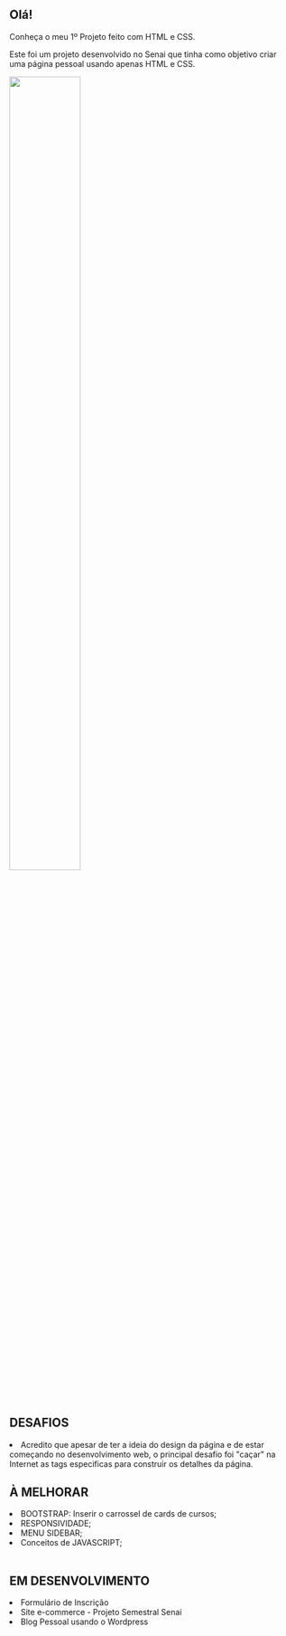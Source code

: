 ## Olá!

Conheça o meu 1º Projeto feito com HTML e CSS.
<br>

Este foi um projeto desenvolvido no Senai que tinha como objetivo criar uma página pessoal usando apenas HTML e CSS.


<img align="center" src="https://github.com/flaviogsromeiro/meu_primeiro_projeto/blob/main/IMAGES/page-pessoal-min.gif" alt="" width="50%" height="60%">

## DESAFIOS
<li>
Acredito que apesar de ter a ideia do design da página e de estar começando no desenvolvimento web, o principal desafio foi "caçar" na Internet as tags especificas para construir os detalhes da página.
</li>

<h2>À MELHORAR</h2>
<li>BOOTSTRAP: Inserir o carrossel de cards de cursos; </li>
<li>RESPONSIVIDADE;</li>
<li>MENU SIDEBAR;</li>
<li>Conceitos de JAVASCRIPT;</li>
</div> 
<br>
<div>
<h2>EM DESENVOLVIMENTO</h2>
<li>Formulário de Inscrição</li>
<li>Site e-commerce - Projeto Semestral Senai</li>
<li>Blog Pessoal usando o Wordpress</li>
